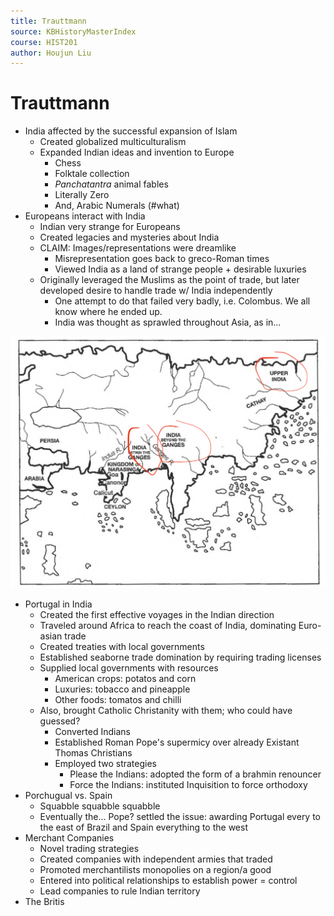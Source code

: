 ```yaml
---
title: Trauttmann
source: KBHistoryMasterIndex
course: HIST201
author: Houjun Liu
---
```


# Trauttmann
* India affected by the successful expansion of Islam
	* Created globalized multiculturalism
	* Expanded Indian ideas and invention to Europe 
		* Chess
		* Folktale collection
		* *Panchatantra* animal fables
		* Literally Zero
		* And, Arabic Numerals (#what)
* Europeans interact with India
	* Indian very strange for Europeans
	* Created legacies and mysteries about India
	* CLAIM: Images/representations were dreamlike
		* Misrepresentation goes back to greco-Roman times
		* Viewed India as a land of strange people + desirable luxuries
	* Originally leveraged the Muslims as the point of trade, but later developed desire to handle trade w/ India independently
		* One attempt to do that failed very badly, i.e. Colombus. We all know where he ended up.
		* India was thought as sprawled throughout Asia, as in...

![indiaiseverywhere.png](indiaiseverywhere.png)

* Portugal in India
	* Created the first effective voyages in the Indian direction
	* Traveled around Africa to reach the coast of India, dominating Euro-asian trade
	* Created treaties with local governments
	* Established seaborne trade domination by requiring trading licenses
	* Supplied local governments with resources
		* American crops: potatos and corn
		* Luxuries: tobacco and pineapple
		* Other foods: tomatos and chilli
	* Also, brought Catholic Christanity with them; who could have guessed?
		* Converted Indians
		* Established Roman Pope's supermicy over already Existant Thomas Christians
		* Employed two strategies
			* Please the Indians: adopted the form of a brahmin renouncer
			* Force the Indians: instituted Inquisition to force orthodoxy
* Porchugual vs. Spain
	* Squabble squabble squabble
	* Eventually the... Pope? settled the issue: awarding Portugal every to the east of Brazil and Spain everything to the west
* Merchant Companies
	* Novel trading strategies
	* Created companies with independent armies that traded
	* Promoted merchantilists monopolies on a region/a good
	*  Entered into political relationships to establish power = control
	*  Lead companies to rule Indian territory
*  The Britis
